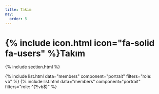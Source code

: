```yaml
---
title: Takım
nav:
  order: 5
---
```


# {% include icon.html icon="fa-solid fa-users" %}Takım

{% include section.html %}

{% include list.html data="members" component="portrait" filters="role: vb" %} {% include list.html data="members" component="portrait" filters="role: ^(?!vb$)" %}
